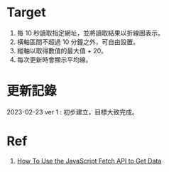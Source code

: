 # Target
1. 每 10 秒讀取指定網址，並將讀取結果以折線圖表示。
2. 橫軸區間不超過 10 分鐘之外，可自由設置。
3. 縱軸以取得數值的最大值 + 20。
4. 每次更新時會顯示平均線。

# 更新記錄
2023-02-23 ver 1 : 初步建立，目標大致完成。

# Ref

1. [How To Use the JavaScript Fetch API to Get Data](https://www.digitalocean.com/community/tutorials/how-to-use-the-javascript-fetch-api-to-get-data)